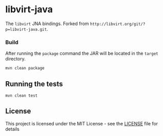 # libvirt-java

The `libvirt` JNA bindings. Forked from `http://libvirt.org/git/?p=libvirt-java.git`.

### Build

After running the `package` command the JAR will be located in the `target` directory.

```
mvn clean package
```

## Running the tests

```
mvn clean test
```

## License

This project is licensed under the MIT License - see the [LICENSE](LICENSE) file for details
